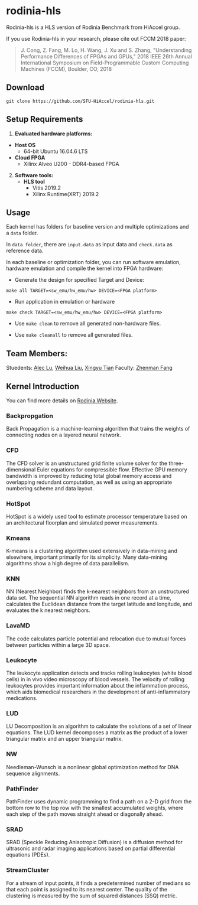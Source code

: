 # rodinia-hls
Rodinia-hls is a HLS version of Rodinia Benchmark from HiAccel group. 

If you use Rodinia-hls in your research, please cite out FCCM 2018 paper:

> J. Cong, Z. Fang, M. Lo, H. Wang, J. Xu and S. Zhang, "Understanding Performance Differences of FPGAs and GPUs," 2018 IEEE 26th Annual International Symposium on Field-Programmable Custom Computing Machines (FCCM), Boulder, CO, 2018

## Download

```shell
git clone https://github.com/SFU-HiAccel/rodinia-hls.git
```

## Setup Requirements
1. **Evaluated hardware platforms:**
  + **Host OS**
    + 64-bit Ubuntu 16.04.6 LTS
  + **Cloud FPGA**
    + Xilinx Alveo U200 - DDR4-based FPGA
2. **Software tools:**
   + **HLS tool**
     + Vitis 2019.2
     + Xilinx Runtime(XRT) 2019.2

## Usage
Each kernel has folders for baseline version and multiple optimizations and a ``data`` folder.

In ``data folder``, there are ``input.data`` as input data and ``check.data`` as reference data. 

In each baseline or optimization folder, you can run software emulation, hardware emulation and compile the kernel into FPGA hardware:

+ Generate the design for specified Target and Device:

```shell
make all TARGET=<sw_emu/hw_emu/hw> DEVICE=<FPGA platform>
```

+ Run application in emulation or hardware
```shell
make check TARGET=<sw_emu/hw_emu/hw> DEVICE=<FPGA platform>
```

+ Use ``make clean`` to remove all generated non-hardware files. 

+ Use ``make cleanall`` to remove all generated files. 

## Team Members:

Stuedents: [Alec Lu](http://www.sfu.ca/~fla30/), [Weihua Liu](http://www.sfu.ca/~weihual/), [Xingyu Tian](http://www.sfu.ca/~xingyut/)
Faculty: [Zhenman Fang](http://www.sfu.ca/~zhenman/group.html)

## Kernel Introduction

You can find more details on [Rodinia Website](https://rodinia.cs.virginia.edu/doku.php).

### Backpropgation

Back Propagation is a machine-learning algorithm that trains the weights of connecting nodes on a layered neural network. 

### CFD 

The CFD solver is an unstructured grid finite volume solver for the three-dimensional Euler equations for compressible flow. Effective GPU memory bandwidth is improved by reducing total global memory access and overlapping redundant computation, as well as using an appropriate numbering scheme and data layout.

### HotSpot

HotSpot is a widely used tool to estimate processor temperature based on an architectural floorplan and simulated power measurements.

### Kmeans

K-means is a clustering algorithm used extensively in data-mining and elsewhere, important primarily for its simplicity. Many data-mining algorithms show a high degree of data parallelism.

### KNN

NN (Nearest Neighbor) finds the k-nearest neighbors from an unstructured data set. The sequential NN algorithm reads in one record at a time, calculates the Euclidean distance from the target latitude and longitude, and evaluates the k nearest neighbors. 

### LavaMD

The code calculates particle potential and relocation due to mutual forces between particles within a large 3D space.

### Leukocyte

The leukocyte application detects and tracks rolling leukocytes (white blood cells) in in vivo video microscopy of blood vessels. The velocity of rolling leukocytes provides important information about the inflammation process, which aids biomedical researchers in the development of anti-inflammatory medications.

### LUD

LU Decomposition is an algorithm to calculate the solutions of a set of linear equations. The LUD kernel decomposes a matrix as the product of a lower triangular matrix and an upper triangular matrix.

### NW

Needleman-Wunsch is a nonlinear global optimization method for DNA sequence alignments.

### PathFinder

PathFinder uses dynamic programming to find a path on a 2-D grid from the bottom row to the top row with the smallest accumulated weights, where each step of the path moves straight ahead or diagonally ahead. 

### SRAD

SRAD (Speckle Reducing Anisotropic Diffusion) is a diffusion method for ultrasonic and radar imaging applications based on partial differential equations (PDEs).

### StreamCluster

For a stream of input points, it finds a predetermined number of medians so that each point is assigned to its nearest center. The quality of the clustering is measured by the sum of squared distances (SSQ) metric.
